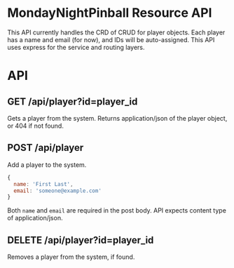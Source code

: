# MondayNightPinball Resource API

This API currently handles the CRD of CRUD for player objects. Each player has a name and email (for now), and IDs will be auto-assigned. This API uses express for the service and routing layers.

# API

## GET /api/player?id=player_id
Gets a player from the system. Returns application/json of the player object, or 404 if not found.

## POST /api/player
Add a player to the system.
```js
{
  name: 'First Last',
  email: 'someone@example.com'
}
```
Both `name` and `email` are required in the post body. API expects content type of application/json.

## DELETE /api/player?id=player_id
Removes a player from the system, if found.
